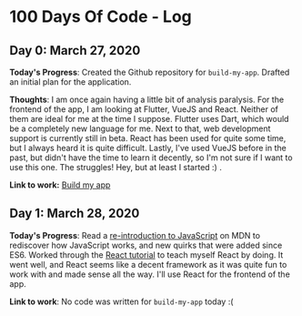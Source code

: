 # 100 Days Of Code - Log

## Day 0: March 27, 2020
**Today's Progress**: Created the Github repository for `build-my-app`. Drafted an initial plan for the application.

**Thoughts**: I am once again having a little bit of analysis paralysis. For the frontend of the app, I am looking at Flutter, VueJS and React. Neither of them are ideal for me at the time I suppose. Flutter uses Dart, which would be a completely new language for me. Next to that, web development support is currently still in beta. React has been used for quite some time, but I always heard it is quite difficult. Lastly, I've used VueJS before in the past, but didn't have the time to learn it decently, so I'm not sure if I want to use this one. The struggles! Hey, but at least I started :) .

**Link to work:** [Build my app](https://github.com/bverhoeve/build-my-app)

## Day 1: March 28, 2020
**Today's Progress**: Read a [re-introduction to JavaScript](https://developer.mozilla.org/en-US/docs/Web/JavaScript/A_re-introduction_to_JavaScript) on MDN to rediscover how JavaScript works, and new quirks that were added since ES6. Worked through the [React tutorial](https://reactjs.org/tutorial/tutorial.html#why-immutability-is-important) to teach myself React by doing. It went well, and React seems like a decent framework as it was quite fun to work with and made sense all the way. I'll use React for the frontend of the app.

**Link to work**: No code was written for `build-my-app` today :(